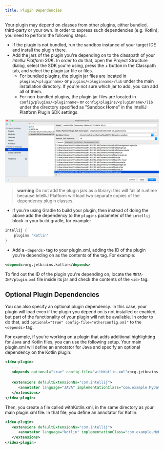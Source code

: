 ```yaml
---
title: Plugin Dependencies
---
```


Your plugin may depend on classes from other plugins, either bundled, third-party or your own. In order to express such 
dependencies (e.g. Kotlin), you need to perform the following steps:
* If the plugin is not bundled, run the sandbox instance of your target IDE and install the plugin there.
* Add the jars of the plugin you're depending on to the classpath of your *IntelliJ Platform SDK*.
  In order to do that, open the Project Structure dialog, select the SDK you're using, press the + button in the Classpath tab, and
  select the plugin jar file or files.
    * For bundled plugins, the plugin jar files are located in `plugins/<pluginname>` or `plugins/<pluginname>/lib` under the main installation directory.
      If you're not sure which jar to add, you can add all of them.
    * For non-bundled plugins, the plugin jar files are located in `config/plugins/<pluginname>` or `config/plugins/<pluginname>/lib` under the directory specified as "Sandbox Home" in the IntelliJ Platform Plugin SDK settings.


![Adding Plugin to Classpath](img/add_plugin_dependency.png)

> **warning** Do not add the plugin jars as a library: this will fail at runtime because IntelliJ Platform will load two separate copies of the dependency plugin classes.

* If you're using Gradle to build your plugin, then instead of doing the above add the dependency to the `plugins` parameter of the `intellij` block in your build.gradle, for example:

```groovy
intellij {
    plugins "Kotlin"
}
```

* Add a `<depends>` tag to your plugin.xml, adding the ID of the plugin you're depending on as the contents of the tag.
For example:

```xml
<depends>org.jetbrains.kotlin</depends>
```

To find out the ID of the plugin you're depending on, locate the `META-INF/plugin.xml` file inside its jar and check the contents of the `<id>` tag.

## Optional Plugin Dependencies

You can also specify an optional plugin dependency. In this case, your plugin will load even if the plugin you depend on
is not installed or enabled, but part of the functionality of your plugin will not be available. In order to do that,
add `optional="true" config-file="otherconfig.xml"` to the `<depends>` tag.

For example,
if you're working on a plugin that adds additional highlighting for Java and Kotlin files, you can use the following
setup. Your main plugin.xml will define an annotator for Java and specify an optional dependency on the Kotlin plugin:

```xml
<idea-plugin>
   ...
   <depends optional="true" config-file="withKotlin.xml">org.jetbrains.kotlin</depends>

   <extensions defaultExtensionNs="com.intellij">
      <annotator language="JAVA" implementationClass="com.example.MyJavaAnnotator"/>
   </extensions>
</idea-plugin>
```

Then, you create a file called withKotlin.xml, in the same directory as your main plugin.xml file. In that file, you
define an annotator for Kotlin:

```xml
<idea-plugin>
   <extensions defaultExtensionNs="com.intellij">
      <annotator language="kotlin" implementationClass="com.example.MyKotlinAnnotator"/>
   </extensions>
</idea-plugin>
```

